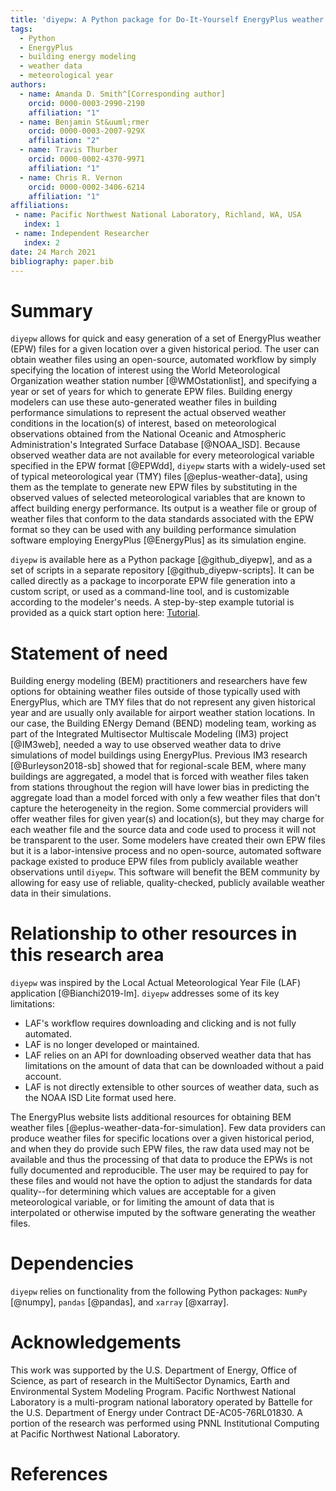```yaml
---
title: 'diyepw: A Python package for Do-It-Yourself EnergyPlus weather file generation'
tags:
  - Python
  - EnergyPlus
  - building energy modeling
  - weather data
  - meteorological year
authors:
  - name: Amanda D. Smith^[Corresponding author]
    orcid: 0000-0003-2990-2190
    affiliation: "1"
  - name: Benjamin St&uuml;rmer
    orcid: 0000-0003-2007-929X
    affiliation: "2"
  - name: Travis Thurber
    orcid: 0000-0002-4370-9971
    affiliation: "1"
  - name: Chris R. Vernon
    orcid: 0000-0002-3406-6214
    affiliation: "1"
affiliations:
 - name: Pacific Northwest National Laboratory, Richland, WA, USA
   index: 1
 - name: Independent Researcher
   index: 2
date: 24 March 2021
bibliography: paper.bib
---
```


# Summary

`diyepw` allows for quick and easy generation of a set of EnergyPlus weather (EPW) files for a given location over a given historical period. The user can 
obtain weather files using an open-source, automated workflow by simply specifying the location of interest using the World Meteorological Organization 
weather station number [@WMOstationlist], and specifying a year or set of years for which to generate EPW files. Building energy modelers can use these 
auto-generated weather files in building performance simulations to represent the actual observed weather conditions in the location(s) of interest, based 
on meteorological observations obtained from the National Oceanic and Atmospheric Administration's Integrated Surface Database [@NOAA_ISD]. Because observed 
weather data are not available for every meteorological variable specified in the EPW format [@EPWdd], `diyepw` starts with a widely-used set of typical 
meteorological year (TMY) files [@eplus-weather-data], using them as the template to generate new EPW files by substituting in the observed values of selected 
meteorological variables that are known to affect building energy performance. Its output is a weather file or group of weather files that conform to the data 
standards associated with the EPW format so they can be used with any building performance simulation software employing EnergyPlus [@EnergyPlus] as its 
simulation engine. 

`diyepw` is available here as a Python package [@github_diyepw], and as a set of scripts in a separate repository [@github_diyepw-scripts]. It can be called 
directly as a package to incorporate EPW file generation into a custom script, or used as a command-line tool, and is customizable according to the modeler's 
needs. A step-by-step example tutorial is provided as a quick start option here: [Tutorial](https://diyepw.readthedocs.io/en/latest/README.html).

# Statement of need

Building energy modeling (BEM) practitioners and researchers have few options for obtaining weather files outside of those typically used with EnergyPlus, 
which are TMY files that do not represent any given historical year and are usually only available for airport weather station locations.  In our case, the 
Building ENergy Demand (BEND) modeling team, working as part of the Integrated Multisector Multiscale Modeling (IM3) project [@IM3web], needed a way to use 
observed weather data to drive simulations of model buildings using EnergyPlus. Previous IM3 research [@Burleyson2018-sb] showed that for regional-scale BEM, 
where many buildings are aggregated, a model that is forced with weather files taken from stations throughout the region will have lower bias in predicting the
aggregate load than a model forced with only a few weather files that don't capture the heterogeneity in the region. Some commercial providers will offer 
weather files for given year(s) and location(s), but they may charge for each weather file and the source data and code used to process it will not be 
transparent to the user. Some modelers have created their own EPW files but it is a labor-intensive process and no open-source, automated software package 
existed to produce EPW files from publicly available weather observations until `diyepw`. This software will benefit the BEM community by allowing for easy 
use of reliable, quality-checked, publicly available weather data in their simulations. 

# Relationship to other resources in this research area

`diyepw` was inspired by the Local Actual Meteorological Year File (LAF) application [@Bianchi2019-lm]. `diyepw` addresses some of its key limitations: 

- LAF's workflow requires downloading and clicking and is not fully automated.
- LAF is no longer developed or maintained.
- LAF relies on an API for downloading observed weather data that has limitations on the amount of data that can be downloaded without a paid account.
- LAF is not directly extensible to other sources of weather data, such as the NOAA ISD Lite format used here.

The EnergyPlus website lists additional resources for obtaining BEM weather files [@eplus-weather-data-for-simulation]. Few data providers can produce weather files for specific locations over a given historical period, and when they do provide such EPW files, the raw data used may not be available and thus the processing of that data to produce the EPWs is not fully documented and reproducible. The user may be required to pay for these files and would not have the option to adjust the standards for data quality--for determining which values are acceptable for a given meteorological variable, or for limiting the amount of data that is interpolated or otherwise imputed by the software generating the weather files.

# Dependencies

`diyepw` relies on functionality from the following Python packages: `NumPy` [@numpy], `pandas` [@pandas], and `xarray` [@xarray].

# Acknowledgements

This work was supported by the U.S. Department of Energy, Office of Science, as part of research in the MultiSector Dynamics, Earth and Environmental System Modeling Program. Pacific Northwest National Laboratory is a multi-program national laboratory operated by Battelle for the U.S. Department of Energy under Contract DE-AC05-76RL01830. A portion of the research was performed using PNNL Institutional Computing at Pacific Northwest National Laboratory. 

# References
